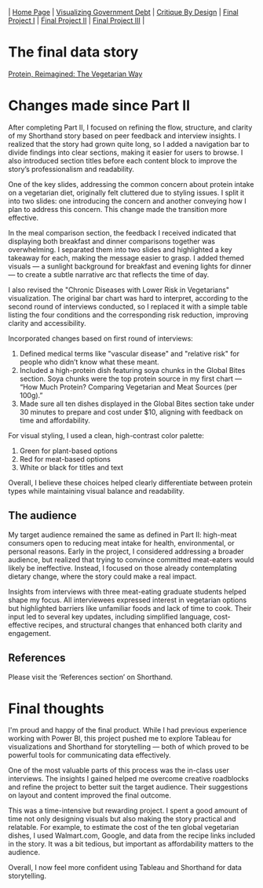 | [Home Page](https://ananthulalohitaksha.github.io/lohitaksha-ananthula-portfolio/) | [Visualizing Government Debt](visualizing-government-debt) | [Critique By Design](critique-by-design) | [Final Project I](final-project-part-one) | [Final Project II](final-project-part-two) | [Final Project III](final-project-part-three) |

# The final data story
[Protein, Reimagined: The Vegetarian Way](https://preview.shorthand.com/pUW7gJLq5nUuSiKG)

# Changes made since Part II
After completing Part II, I focused on refining the flow, structure, and clarity of my Shorthand story based on peer feedback and interview insights. I realized that the story had grown quite long, so I added a navigation bar to divide findings into clear sections, making it easier for users to browse. I also introduced section titles before each content block to improve the story’s professionalism and readability.

One of the key slides, addressing the common concern about protein intake on a vegetarian diet, originally felt cluttered due to styling issues. I split it into two slides: one introducing the concern and another conveying how I plan to address this concern. This change made the transition more effective.

In the meal comparison section, the feedback I received indicated that displaying both breakfast and dinner comparisons together was overwhelming. I separated them into two slides and highlighted a key takeaway for each, making the message easier to grasp. I added themed visuals — a sunlight background for breakfast and evening lights for dinner — to create a subtle narrative arc that reflects the time of day.

I also revised the "Chronic Diseases with Lower Risk in Vegetarians" visualization. The original bar chart was hard to interpret, according to the second round of interviews conducted, so I replaced it with a simple table listing the four conditions and the corresponding risk reduction, improving clarity and accessibility.

Incorporated changes based on first round of interviews:

1. Defined medical terms like "vascular disease" and "relative risk" for people who didn’t know what these meant.
2. Included a high-protein dish featuring soya chunks in the Global Bites section. Soya chunks were the top protein source in my first chart — “How Much Protein? Comparing Vegetarian and Meat Sources (per 100g).”
3. Made sure all ten dishes displayed in the Global Bites section take under 30 minutes to prepare and cost under $10, aligning with feedback on time and affordability.

For visual styling, I used a clean, high-contrast color palette:

1. Green for plant-based options
2. Red for meat-based options
3. White or black for titles and text

Overall, I believe these choices helped clearly differentiate between protein types while maintaining visual balance and readability.

## The audience

My target audience remained the same as defined in Part II: high-meat consumers open to reducing meat intake for health, environmental, or personal reasons. Early in the project, I considered addressing a broader audience, but realized that trying to convince committed meat-eaters would likely be ineffective. Instead, I focused on those already contemplating dietary change, where the story could make a real impact.

Insights from interviews with three meat-eating graduate students helped shape my focus. All interviewees expressed interest in vegetarian options but highlighted barriers like unfamiliar foods and lack of time to cook. Their input led to several key updates, including simplified language, cost-effective recipes, and structural changes that enhanced both clarity and engagement.

## References

Please visit the ‘References section’ on Shorthand.

# Final thoughts

I'm proud and happy of the final product. While I had previous experience working with Power BI, this project pushed me to explore Tableau for visualizations and Shorthand for storytelling — both of which proved to be powerful tools for communicating data effectively.

One of the most valuable parts of this process was the in-class user interviews. The insights I gained helped me overcome creative roadblocks and refine the project to better suit the target audience. Their suggestions on layout and content improved the final outcome.

This was a time-intensive but rewarding project. I spent a good amount of time not only designing visuals but also making the story practical and relatable. For example, to estimate the cost of the ten global vegetarian dishes, I used Walmart.com, Google, and data from the recipe links included in the story. It was a bit tedious, but important as affordability matters to the audience.

Overall, I now feel more confident using Tableau and Shorthand for data storytelling.


